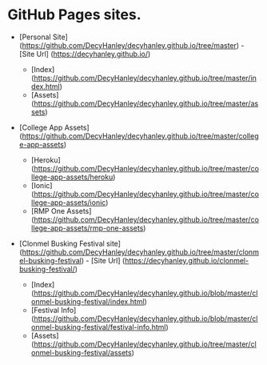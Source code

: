 # GitHub Pages sites.

* [Personal Site] (https://github.com/DecyHanley/decyhanley.github.io/tree/master) - [Site Url] (https://decyhanley.github.io/)
  * [Index] (https://github.com/DecyHanley/decyhanley.github.io/tree/master/index.html)
  * [Assets] (https://github.com/DecyHanley/decyhanley.github.io/tree/master/assets)

* [College App Assets] (https://github.com/DecyHanley/decyhanley.github.io/tree/master/college-app-assets)
  * [Heroku] (https://github.com/DecyHanley/decyhanley.github.io/tree/master/college-app-assets/heroku)
  * [Ionic] (https://github.com/DecyHanley/decyhanley.github.io/tree/master/college-app-assets/ionic)
  * [RMP One Assets] (https://github.com/DecyHanley/decyhanley.github.io/tree/master/college-app-assets/rmp-one-assets)

* [Clonmel Busking Festival site] (https://github.com/DecyHanley/decyhanley.github.io/tree/master/clonmel-busking-festival)  - [Site Url] (https://decyhanley.github.io/clonmel-busking-festival/)
  * [Index] (https://github.com/DecyHanley/decyhanley.github.io/blob/master/clonmel-busking-festival/index.html)
  * [Festival Info] (https://github.com/DecyHanley/decyhanley.github.io/blob/master/clonmel-busking-festival/festival-info.html)
  * [Assets] (https://github.com/DecyHanley/decyhanley.github.io/tree/master/clonmel-busking-festival/assets)

